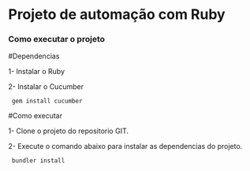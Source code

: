 <h1>Projeto de automação com Ruby</h1>
<h3>Como executar o projeto</h3>


#Dependencias

1- Instalar o Ruby 

2- Instalar o Cucumber 
```
 gem install cucumber
```

#Como executar
  
1- Clone o projeto do repositorio GIT.
  
2- Execute o comando abaixo para instalar as dependencias do projeto.
```
 bundler install
```

